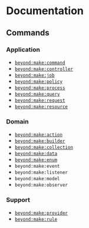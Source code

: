 # Documentation

## Commands
### Application
- [`beyond:make:command`](commands/make-command.md)
- [`beyond:make:controller`](commands/make-controller.md)
- [`beyond:make:job`](commands/make-job.md)
- [`beyond:make:policy`](commands/make-policy.md)
- [`beyond:make:process`](commands/make-process.md)
- [`beyond:make:query`](commands/make-query.md)
- [`beyond:make:request`](commands/make-request.md)
- [`beyond:make:resource`](commands/make-resource.md)

### Domain
- [`beyond:make:action`](commands/make-action.md)
- [`beyond:make:builder`](commands/make-builder.md)
- [`beyond:make:collection`](commands/make-collection.md)
- [`beyond:make:data`](commands/make-data.md)
- [`beyond:make:enum`](commands/make-enum.md)
- `beyond:make:event`
- `beyond:make:listener`
- `beyond:make:model`
- `beyond:make:observer`

### Support
- [`beyond:make:provider`](commands/make-provider.md)
- [`beyond:make:rule`](commands/make-rule.md)

